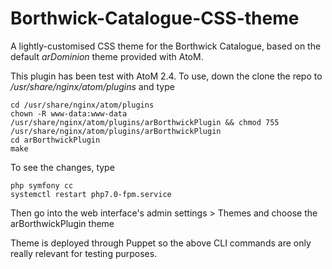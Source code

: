 # Borthwick-Catalogue-CSS-theme
A lightly-customised CSS theme for the Borthwick Catalogue, based on the default *arDominion* theme provided with AtoM.

This plugin has been test with AtoM 2.4. To use, down the clone the repo to */usr/share/nginx/atom/plugins* and type

    cd /usr/share/nginx/atom/plugins
    chown -R www-data:www-data /usr/share/nginx/atom/plugins/arBorthwickPlugin && chmod 755 /usr/share/nginx/atom/plugins/arBorthwickPlugin
    cd arBorthwickPlugin
    make

To see the changes, type

    php symfony cc
    systemctl restart php7.0-fpm.service

Then go into the web interface's admin settings > Themes and choose the arBorthwickPlugin theme

Theme is deployed through Puppet so the above CLI commands are only really relevant for testing purposes.
